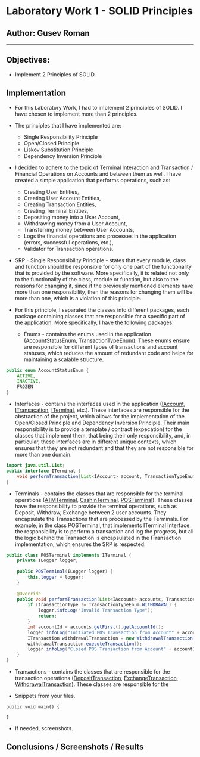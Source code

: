 # Laboratory Work 1 - SOLID Principles


## Author: Gusev Roman

----

## Objectives:

* Implement 2 Principles of SOLID.


[//]: # (## Used Design Patterns:)

[//]: # ()
[//]: # (* DP0)

[//]: # (* PD1)

[//]: # (* ...)


## Implementation

* For this Laboratory Work, I had to implement 2 principles of SOLID. 
I have chosen to implement more than 2 principles.

* The principles that I have implemented are:
    * Single Responsibility Principle
    * Open/Closed Principle
    * Liskov Substitution Principle
    * Dependency Inversion Principle

* I decided to adhere to the topic of Terminal Interaction and Transaction / Financial Operations on Accounts and between them as 
well. I have created a simple application that performs operations, such as: 
    * Creating User Entities,
    * Creating User Account Entities,
    * Creating Transaction Entities,
    * Creating Terminal Entities,
    * Depositing money into a User Account,
    * Withdrawing money from a User Account,
    * Transferring money between User Accounts,
    * Logs the financial operations and processes in the application (errors, successful operations, etc.),
    * Validator for Transaction operations.
  
* SRP - Single Responsibility Principle - states that every module, class and function should be responsible
for only one part of the functionality that is provided by the software. More specifically, it is related not only
to the functionality of the class, module or function, but also to the reasons for changing it, since if the
previously mentioned elements have more than one responsibility, then the reasons for changing them will be more than 
one, which is a violation of this principle.

* For this principle, I separated the classes into different packages, each package containing classes that are responsible
for a specific part of the application. More specifically, I have the following packages:
  * Enums - contains the enums used in the application ([AccountStatusEnum](Enums/AccountStatusEnum.java), 
[TransactionTypeEnum](Enums/TransactionTypeEnum.java)). These enums ensure are responsible for different 
types of transactions and account statuses, which reduces the amount of redundant code and helps for maintaining a scalable
structure.
```java
public enum AccountStatusEnum {
    ACTIVE,
    INACTIVE,
    FROZEN
}
```
  * Interfaces - contains the interfaces used in the application ([IAccount](Interfaces/IAccount.java),
[ITransacation](Interfaces/ITransaction.java), [ITerminal](Interfaces/ITerminal.java), etc.). 
These interfaces are responsible for the abstraction of the project, which allows for the implementation of the
Open/Closed Principle and Dependency Inversion Principle. Their main responsibility is to provide a template / contract 
(expecation) for the classes that implement them, that being their only responsibility, and, in particular, these interfaces
are in different unique contexts, which ensures that they are not redundant and that they are not responsible for more 
than one domain.
```java
import java.util.List;
public interface ITerminal {
    void performTransaction(List<IAccount> account, TransactionTypeEnum transactionType, double amount);
}
```
  * Terminals - contains the classes that are responsible for the terminal operations ([ATMTerminal](Terminals/ATMTerminal.java), 
[CashInTerminal](Terminals/CashInTerminal.java), [POSTerminal](Terminals/POSTerminal.java)). These classes have the
responsibility to provide the terminal operations, such as Deposit, Withdraw, Exchange between 2 user accounts. They
encapsulate the Transactions that are processed by the Terminals. For example, in the class POSTerminal, that implements
ITerminal Interface, the responsibility is to perform a transaction and log the progress, but all the logic behind the
Transaction is encapsulated in the ITransaction implementation, which ensures the SRP is respected. 
```java
public class POSTerminal implements ITerminal {
    private ILogger logger;
    
    public POSTerminal(ILogger logger) {
        this.logger = logger;
    }
    
    @Override
    public void performTransaction(List<IAccount> accounts, TransactionTypeEnum transactionType, double amount) {
        if (transactionType != TransactionTypeEnum.WITHDRAWAL) {
            logger.infoLog("Invalid Transaction Type");
            return;
        }
        int accountId = accounts.getFirst().getAccountId();
        logger.infoLog("Initiated POS Transaction from Account" + accountId + " on Amount " + amount);
        ITransaction withdrawalTransaction = new WithdrawalTransaction(accounts.getFirst(), logger, amount);
        withdrawalTransaction.executeTransaction();
        logger.infoLog("Closed POS Transaction from Account" + accountId + " on Amount " + amount);
    }
}
```
* Transactions - contains the classes that are responsible for the transaction operations ([DepositTransaction](Transactions/DepositTransaction.java),
[ExchangeTransaction](Transactions/ExchangeTransaction.java), [WithdrawalTransaction](Transactions/WithdrawalTransaction.java)).
These classes are responsible for the 

* Snippets from your files.

```
public void main() {

}
```

* If needed, screenshots.


## Conclusions / Screenshots / Results